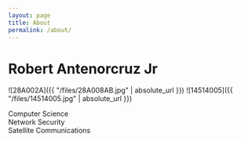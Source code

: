 ```yaml
---
layout: page
title: About
permalink: /about/
---
```



# Robert Antenorcruz Jr


![28A002A]({{ "/files/28A008AB.jpg" | absolute_url }}) 
![14514005]({{ "/files/14514005.jpg" | absolute_url }}) 

Computer Science<br/>
Network Security<br/>
Satellite Communications<br/>



<!---#This is the base Jekyll theme. You can find out more info about customizing your Jekyll theme, as well as basic Jekyll usage documentation at [jekyllrb.com](https://jekyllrb.com/)

#You can find the source code for Minima at GitHub:
#[jekyll][jekyll-organization] /
#minima](https://github.com/jekyll/minima)

#You can find the source code for Jekyll at GitHub:
#[jekyll][jekyll-organization] /
#[jekyll](https://github.com/jekyll/jekyll)


#[jekyll-organization]: https://github.com/jekyll
-->